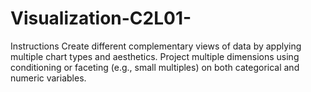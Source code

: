 # Visualization-C2L01-
Instructions
Create different complementary views of data by applying multiple chart types and aesthetics.
Project multiple dimensions using conditioning or faceting (e.g., small multiples) on both categorical and numeric variables.
